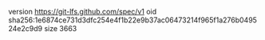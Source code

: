version https://git-lfs.github.com/spec/v1
oid sha256:1e6874ce731d3dfc254e4f1b22e9b37ac06473214f965f1a276b049524e2c9d9
size 3663
